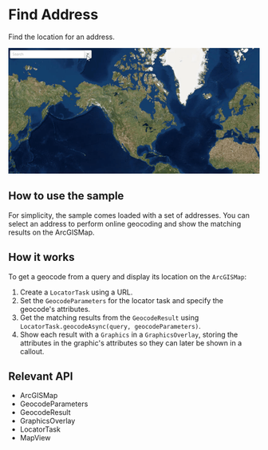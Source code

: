 # Find Address

Find the location for an address.

![](FindAddress.gif)

## How to use the sample

For simplicity, the sample comes loaded with a set of addresses. You can select an address to perform online geocoding and show the matching results on the ArcGISMap.

## How it works

To get a geocode from a query and display its location on the `ArcGISMap`:

1.  Create a `LocatorTask` using a URL.
2.  Set the `GeocodeParameters` for the locator task and specify the geocode's attributes.
3.  Get the matching results from the `GeocodeResult` using `LocatorTask.geocodeAsync(query, geocodeParameters)`.
4.  Show each result with a `Graphics` in a `GraphicsOverlay`, storing the attributes in the graphic's attributes so they can later be shown in a callout.

## Relevant API

*   ArcGISMap
*   GeocodeParameters
*   GeocodeResult
*   GraphicsOverlay
*   LocatorTask
*   MapView
